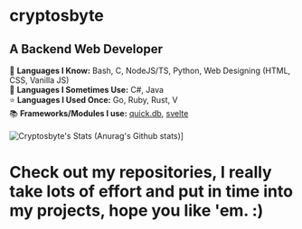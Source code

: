 # cryptosbyte

## A Backend Web Developer 
🧠 **Languages I Know:** Bash, C, NodeJS/TS, Python, Web Designing (HTML, CSS, Vanilla JS) <br/>
🔂 **Languages I Sometimes Use:** C#, Java <br/>
⭐ **Languages I Used Once:** Go, Ruby, Rust, V <br/>
📚 **Frameworks/Modules I use:** [quick.db](https://npmjs.com/package/quick.db), [svelte](https://npmjs.com/package/svelte) <br/> <br/>
![Cryptosbyte's Stats (Anurag's Github stats)](https://github-readme-stats.vercel.app/api?username=cryptosbyte&show_icons=true&theme=radical)]
# Check out my repositories, I really take lots of effort and put in time into my projects, hope you like 'em. :)
